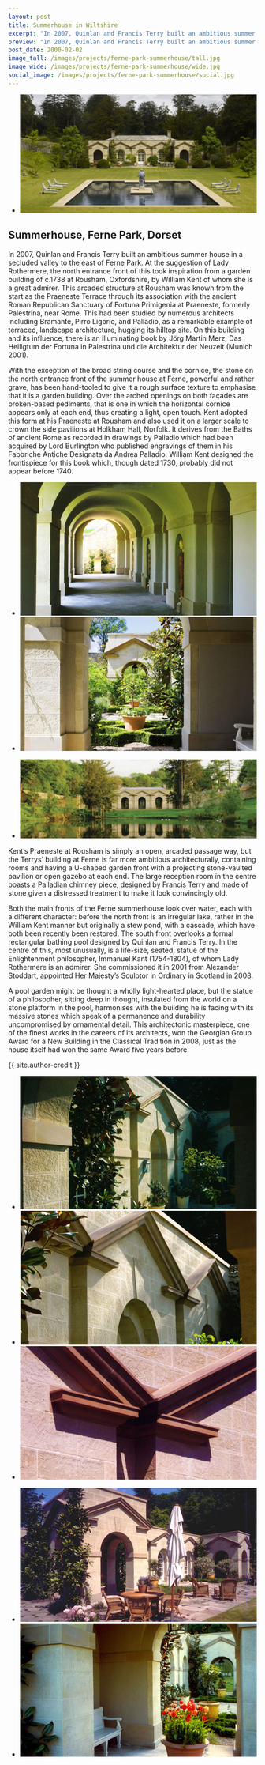 ```yaml
---
layout: post
title: Summerhouse in Wiltshire
excerpt: "In 2007, Quinlan and Francis Terry built an ambitious summer house in a secluded valley to the east of Ferne Park."
preview: "In 2007, Quinlan and Francis Terry built an ambitious summer house in a secluded valley to the east of Ferne Park."
post_date: 2000-02-02
image_tall: /images/projects/ferne-park-summerhouse/tall.jpg
image_wide: /images/projects/ferne-park-summerhouse/wide.jpg
social_image: /images/projects/ferne-park-summerhouse/social.jpg
---
```


<ul class="list">
	<li class="full">
		<a class="fancybox" rel="group" href="/images/projects/ferne-park-summerhouse/01.jpg">
			<img src="/images/projects/ferne-park-summerhouse/thumbs/01.jpg" alt="{{ page.title }}" />
		</a>
	</li>
</ul>

<h2>Summerhouse, Ferne Park, Dorset</h2>
<p>
	In 2007, Quinlan and Francis Terry built an ambitious summer house in a secluded valley to the east of Ferne Park. At the suggestion of Lady Rothermere, the north entrance front of this took inspiration from a garden building of c.1738 at Rousham, Oxfordshire, by William Kent of whom she is a great admirer. This  arcaded structure at Rousham was known from the start as the Praeneste Terrace through its association with the ancient Roman Republican Sanctuary of Fortuna Primigenia at Praeneste, formerly Palestrina, near Rome. This had been studied by numerous architects including Bramante, Pirro Ligorio, and Palladio, as a remarkable example of terraced, landscape architecture, hugging its hilltop site. On this building and its influence, there is an illuminating book by Jörg Martin Merz, Das Heiligtum der Fortuna in Palestrina und die Architektur der Neuzeit (Munich 2001).
</p><p>
	With the exception of the broad string course and the cornice, the stone on the north entrance front of the summer house at Ferne, powerful and rather grave, has been hand-tooled to give it a rough surface texture to emphasise that it is a garden building. Over the arched openings on both façades are broken-based pediments, that is one in which the horizontal cornice appears only at each end, thus creating a light, open touch. Kent adopted this form at his Praeneste at Rousham and also used it on a larger scale to crown the side pavilions at Holkham Hall, Norfolk. It derives from the Baths of ancient Rome as recorded in drawings by Palladio which had been acquired by Lord Burlington who published engravings of them in his Fabbriche Antiche Designata da Andrea Palladio. William Kent designed the frontispiece for this book which, though dated 1730, probably did not appear before 1740.
</p>

<ul class="list">
	<li class="half">
		<a class="fancybox" rel="group" href="/images/projects/ferne-park-summerhouse/02.jpg">
			<img src="/images/projects/ferne-park-summerhouse/thumbs/02.jpg" alt="{{ page.title }}" />
		</a>
	</li>
	<li class="half">
		<a class="fancybox" rel="group" href="/images/projects/ferne-park-summerhouse/03.jpg">
			<img src="/images/projects/ferne-park-summerhouse/thumbs/03.jpg" alt="{{ page.title }}" />
		</a>
	</li>
</ul>

<ul class="list">
	<li class="full">
		<a class="fancybox" rel="group" href="/images/projects/ferne-park-summerhouse/09.jpg">
			<img src="/images/projects/ferne-park-summerhouse/thumbs/09.jpg" alt="{{ page.title }}" />
		</a>
	</li>
</ul>

<p>
	Kent’s Praeneste at Rousham is simply an open, arcaded passage way, but the Terrys’ building at Ferne is far more ambitious architecturally, containing rooms and having a U-shaped garden front with a projecting stone-vaulted pavilion or open gazebo at each end. The large reception room in the centre boasts a Palladian chimney piece, designed by Francis Terry and made of stone given a distressed treatment to make it look convincingly old.
</p><p>
	Both the main fronts of the Ferne summerhouse look over water, each with a different character: before the north front is an irregular lake, rather in the William Kent manner but originally a stew pond, with a cascade, which have both been recently been restored. The south front overlooks a formal rectangular bathing pool designed by Quinlan and Francis Terry. In the centre of this, most unusually, is a life-size, seated, statue of the Enlightenment philosopher, Immanuel Kant (1754-1804), of whom Lady Rothermere is an admirer. She commissioned it in 2001 from Alexander Stoddart, appointed Her Majesty’s Sculptor in Ordinary in Scotland in 2008.
</p><p>
	A pool garden might be thought a wholly light-hearted place, but the statue of a philosopher, sitting deep in thought, insulated from the world on a stone platform in the pool, harmonises with the building he is facing with its massive stones which speak of a permanence and durability uncompromised by ornamental detail. This architectonic masterpiece, one of the finest works in the careers of its architects, won the Georgian Group Award for a New Building in the Classical Tradition in 2008,  just as the house itself had won the same Award five years before.
</p>
{{ site.author-credit }}

<ul class="list">
	<li class="third">
		<a class="fancybox" rel="group" href="/images/projects/ferne-park-summerhouse/05.jpg">
			<img src="/images/projects/ferne-park-summerhouse/thumbs/05.jpg" alt="{{ page.title }}" />
		</a>
	</li>
	<li class="third">
		<a class="fancybox" rel="group" href="/images/projects/ferne-park-summerhouse/06.jpg">
			<img src="/images/projects/ferne-park-summerhouse/thumbs/06.jpg" alt="{{ page.title }}" />
		</a>
	</li>
	<li class="third">
		<a class="fancybox" rel="group" href="/images/projects/ferne-park-summerhouse/08.jpg">
			<img src="/images/projects/ferne-park-summerhouse/thumbs/08.jpg" alt="{{ page.title }}" />
		</a>
	</li>
</ul>

<ul class="list">
	<li class="half">
		<a class="fancybox" rel="group" href="/images/projects/ferne-park-summerhouse/04.jpg">
			<img src="/images/projects/ferne-park-summerhouse/thumbs/04.jpg" alt="{{ page.title }}" />
		</a>
	</li>
	<li class="half">
		<a class="fancybox" rel="group" href="/images/projects/ferne-park-summerhouse/07.jpg">
			<img src="/images/projects/ferne-park-summerhouse/thumbs/07.jpg" alt="{{ page.title }}" />
		</a>
	</li>
</ul>